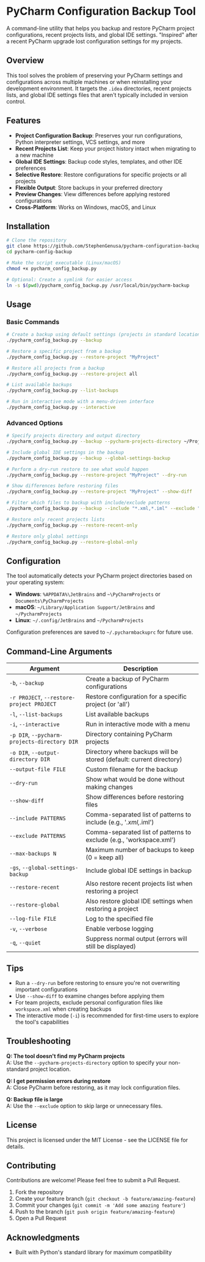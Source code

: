 # PyCharm Configuration Backup Tool

A command-line utility that helps you backup and restore PyCharm project configurations, recent projects lists, and global IDE settings. "Inspired" after a recent PyCharm upgrade lost configuration settings for my projects.

## Overview

This tool solves the problem of preserving your PyCharm settings and configurations across multiple machines or when reinstalling your development environment. It targets the `.idea` directories, recent projects lists, and global IDE settings files that aren't typically included in version control.

## Features

- **Project Configuration Backup**: Preserves your run configurations, Python interpreter settings, VCS settings, and more
- **Recent Projects List**: Keep your project history intact when migrating to a new machine
- **Global IDE Settings**: Backup code styles, templates, and other IDE preferences
- **Selective Restore**: Restore configurations for specific projects or all projects
- **Flexible Output**: Store backups in your preferred directory
- **Preview Changes**: View differences before applying restored configurations
- **Cross-Platform**: Works on Windows, macOS, and Linux

## Installation

```bash
# Clone the repository
git clone https://github.com/StephenGenusa/pycharm-configuration-backup.git
cd pycharm-config-backup

# Make the script executable (Linux/macOS)
chmod +x pycharm_config_backup.py

# Optional: Create a symlink for easier access
ln -s $(pwd)/pycharm_config_backup.py /usr/local/bin/pycharm-backup
```

## Usage

### Basic Commands

```bash
# Create a backup using default settings (projects in standard location)
./pycharm_config_backup.py --backup

# Restore a specific project from a backup
./pycharm_config_backup.py --restore-project "MyProject"

# Restore all projects from a backup
./pycharm_config_backup.py --restore-project all

# List available backups
./pycharm_config_backup.py --list-backups

# Run in interactive mode with a menu-driven interface
./pycharm_config_backup.py --interactive
```

### Advanced Options

```bash
# Specify projects directory and output directory
./pycharm_config_backup.py --backup --pycharm-projects-directory ~/Projects --output-directory ~/Backups

# Include global IDE settings in the backup
./pycharm_config_backup.py --backup --global-settings-backup

# Perform a dry-run restore to see what would happen
./pycharm_config_backup.py --restore-project "MyProject" --dry-run

# Show differences before restoring files
./pycharm_config_backup.py --restore-project "MyProject" --show-diff

# Filter which files to backup with include/exclude patterns
./pycharm_config_backup.py --backup --include "*.xml,*.iml" --exclude "workspace.xml"

# Restore only recent projects lists
./pycharm_config_backup.py --restore-recent-only

# Restore only global settings
./pycharm_config_backup.py --restore-global-only
```

## Configuration

The tool automatically detects your PyCharm project directories based on your operating system:

- **Windows**: `%APPDATA%\JetBrains` and `~\PyCharmProjects` or `Documents\PyCharmProjects`
- **macOS**: `~/Library/Application Support/JetBrains` and `~/PycharmProjects`
- **Linux**: `~/.config/JetBrains` and `~/PycharmProjects`

Configuration preferences are saved to `~/.pycharmbackuprc` for future use.

## Command-Line Arguments

| Argument | Description |
|----------|-------------|
| `-b`, `--backup` | Create a backup of PyCharm configurations |
| `-r PROJECT`, `--restore-project PROJECT` | Restore configuration for a specific project (or 'all') |
| `-l`, `--list-backups` | List available backups |
| `-i`, `--interactive` | Run in interactive mode with a menu |
| `-p DIR`, `--pycharm-projects-directory DIR` | Directory containing PyCharm projects |
| `-o DIR`, `--output-directory DIR` | Directory where backups will be stored (default: current directory) |
| `--output-file FILE` | Custom filename for the backup |
| `--dry-run` | Show what would be done without making changes |
| `--show-diff` | Show differences before restoring files |
| `--include PATTERNS` | Comma-separated list of patterns to include (e.g., '*.xml,*.iml') |
| `--exclude PATTERNS` | Comma-separated list of patterns to exclude (e.g., 'workspace.xml') |
| `--max-backups N` | Maximum number of backups to keep (0 = keep all) |
| `-gs`, `--global-settings-backup` | Include global IDE settings in backup |
| `--restore-recent` | Also restore recent projects list when restoring a project |
| `--restore-global` | Also restore global IDE settings when restoring a project |
| `--log-file FILE` | Log to the specified file |
| `-v`, `--verbose` | Enable verbose logging |
| `-q`, `--quiet` | Suppress normal output (errors will still be displayed) |

## Tips

- Run a `--dry-run` before restoring to ensure you're not overwriting important configurations
- Use `--show-diff` to examine changes before applying them
- For team projects, exclude personal configuration files like `workspace.xml` when creating backups
- The interactive mode (`-i`) is recommended for first-time users to explore the tool's capabilities

## Troubleshooting

**Q: The tool doesn't find my PyCharm projects**  
A: Use the `--pycharm-projects-directory` option to specify your non-standard project location.

**Q: I get permission errors during restore**  
A: Close PyCharm before restoring, as it may lock configuration files.

**Q: Backup file is large**  
A: Use the `--exclude` option to skip large or unnecessary files.

## License

This project is licensed under the MIT License - see the LICENSE file for details.

## Contributing

Contributions are welcome! Please feel free to submit a Pull Request.

1. Fork the repository
2. Create your feature branch (`git checkout -b feature/amazing-feature`)
3. Commit your changes (`git commit -m 'Add some amazing feature'`)
4. Push to the branch (`git push origin feature/amazing-feature`)
5. Open a Pull Request

## Acknowledgments

- Built with Python's standard library for maximum compatibility